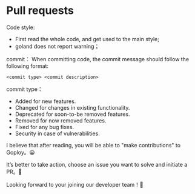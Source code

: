 # Pull requests

Code style:

- First read the whole code, and get used to the main style;
- goland does not report warning；

commit：
When committing code, the commit message should follow the following format:

`<commit type> <commit description>`

commit type：

- Added for new features.
- Changed for changes in existing functionality.
- Deprecated for soon-to-be removed features.
- Removed for now removed features.
- Fixed for any bug fixes.
- Security in case of vulnerabilities.

I believe that after reading, you will be able to "make contributions" to Goploy。😀

It’s better to take action, choose an issue you want to solve and initiate a PR。👻

Looking forward to your joining our developer team！👋
